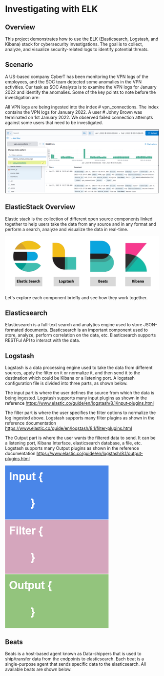# Investigating with ELK

## Overview
This project demonstrates how to use the ELK (Elasticsearch, Logstash, and Kibana) stack for cybersecurity investigations. The goal is to collect, analyze, and visualize security-related logs to identify potential threats.

## Scenario
A US-based company  CyberT has been monitoring the VPN logs of the employees, and the SOC team detected some anomalies in the VPN activities. Our task as SOC Analysts is to examine the VPN logs for January 2022 and identify the anomalies. Some of the key points to note before the investigation are:

All VPN logs are being ingested into the index # vpn_connections.
The index contains the VPN logs for January 2022.
A user # Johny Brown was terminated on 1st January 2022.
We observed failed connection attempts against some users that need to be investigated.

![Investigating with ELK](https://github.com/Vlad1390/Projects-/blob/main/93bf216574fb435bef51b890a741e4cb.png?raw=true)

## ElasticStack Overview

Elastic stack is the collection of different open source components linked together to help users take the data from any source and in any format and perform a search, analyze and visualize the data in real-time.

![Elastic Stack Image](https://raw.githubusercontent.com/Vlad1390/Projects-/fadd80e67c14592ec90bd7018e1dc46d82d45ef5/elastic%20stack.png)

﻿Let's explore each component briefly and see how they work together.

## Elasticsearch

Elasticsearch is a full-text search and analytics engine used to store JSON-formated documents. Elasticsearch is an important component used to store, analyze, perform correlation on the data, etc. Elasticsearch supports RESTFul API to interact with the data.

## Logstash

Logstash is a data processing engine used to take the data from different sources, apply the filter on it or normalize it, and then send it to the destination which could be Kibana or a listening port. A logstash configuration file is divided into three parts, as shown below.

The input part is where the user defines the source from which the data is being ingested. Logstash supports many input plugins as shown in the reference https://www.elastic.co/guide/en/logstash/8.1/input-plugins.html

The filter part is where the user specifies the filter options to normalize the log ingested above. Logstash supports many filter plugins as shown in the reference documentation https://www.elastic.co/guide/en/logstash/8.1/filter-plugins.html

The Output part is where the user wants the filtered data to send. It can be a listening port, Kibana Interface, elasticsearch database, a file, etc. Logstash supports many Output plugins as shown in the reference documentation https://www.elastic.co/guide/en/logstash/8.1/output-plugins.html

![Logstash Image](https://github.com/Vlad1390/Projects-/blob/main/Logstash.png?raw=true)

## Beats

Beats is a host-based agent known as Data-shippers that is used to ship/transfer data from the endpoints to elasticsearch. Each beat is a single-purpose agent that sends specific data to the elasticsearch. All available beats are shown below.
